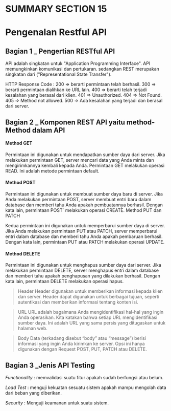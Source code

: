 # SUMMARY SECTION 15
# Pengenalan Restful API

## Bagian 1 _ Pengertian RESTful API
API adalah singkatan untuk "Application Programming Interface". API memungkinkan komunikasi dan pertukaran. sedangkan REST merupakan singkatan dari ("Representational State Transfer").

HTTP Response Code :
200 => berarti permintaan telah berhasil.
300 => berarti permintaan dialihkan ke URL lain.
400 => berarti telah terjadi kesalahan yang berasal dari klien.
401 => Unauthorized.
404 => Not Found.
405 => Method not allowed.
500 => Ada kesalahan yang terjadi dan berasal dari server.

## Bagian 2 _ Komponen REST API yaitu method-Method dalam API

#### Method GET
Permintaan ini digunakan untuk mendapatkan sumber daya dari server. Jika melakukan permintaan GET, server mencari data yang Anda minta dan mengirimkannya kembali kepada Anda. Permintaan GET melakukan operasi READ. Ini adalah metode permintaan default.

#### Method POST
Permintaan ini digunakan untuk membuat sumber daya baru di server. Jika Anda melakukan permintaan POST, server membuat entri baru dalam database dan memberi tahu Anda apakah pembuatannya berhasil. Dengan kata lain, permintaan POST` melakukan operasi CREATE. Method PUT dan PATCH

Kedua permintaan ini digunakan untuk memperbarui sumber daya di server. Jika Anda melakukan permintaan PUT atau PATCH, server memperbarui entri dalam database dan memberi tahu Anda apakah pembaruan berhasil. Dengan kata lain, permintaan PUT atau PATCH melakukan operasi UPDATE.

#### Method DELETE
Permintaan ini digunakan untuk menghapus sumber daya dari server. Jika melakukan permintaan DELETE, server menghapus entri dalam database dan memberi tahu apakah penghapusan yang dilakukan berhasil. Dengan kata lain, permintaan DELETE melakukan operasi hapus.
>Header
Header digunakan untuk memberikan informasi kepada klien dan server. Header dapat digunakan untuk berbagai tujuan, seperti autentikasi dan memberikan informasi tentang konten isi.

>URL
URL adalah bagaimana Anda mengidentifikasi hal-hal yang ingin Anda operasikan. Kita katakan bahwa setiap URL mengidentifikasi sumber daya. Ini adalah URL yang sama persis yang ditugaskan untuk halaman web.

>Body
Data (terkadang disebut “body” atau “message”) berisi informasi yang ingin Anda kirimkan ke server. Opsi ini hanya digunakan dengan Request POST, PUT, PATCH atau DELETE.

## Bagian 3 _Jenis API Testing
*Functionality* : memvalidasi suatu fitur apakah sudah berfungsi atau belum.

*Load Test* : menguji kekuatan sesuatu sistem apakah mampu mengolah data dari beban yang diberikan.

*Security* : Menguji keamanan untuk suatu sistem.